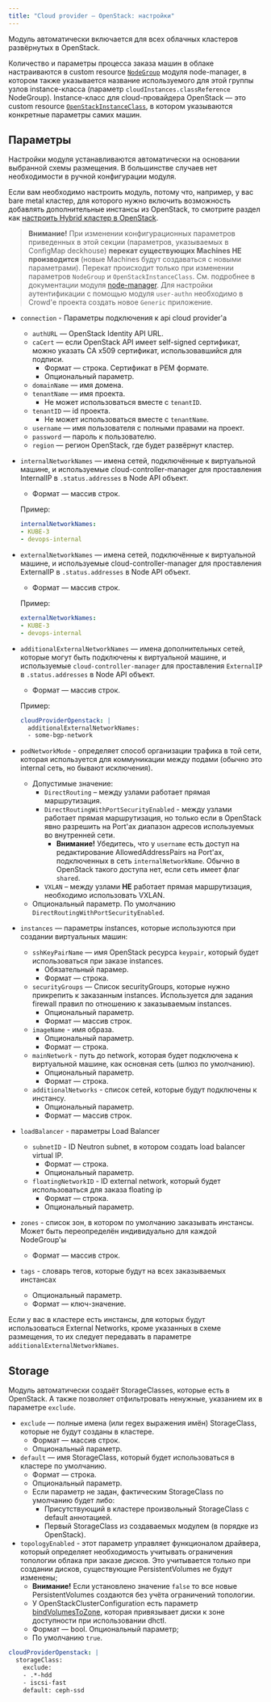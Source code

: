 ```yaml
---
title: "Сloud provider — OpenStack: настройки"
---
```


Модуль автоматически включается для всех облачных кластеров развёрнутых в OpenStack.

Количество и параметры процесса заказа машин в облаке настраиваются в custom resource [`NodeGroup`](../../modules/040-node-manager/cr.html#nodegroup) модуля node-manager, в котором также указывается название используемого для этой группы узлов instance-класса (параметр `cloudInstances.classReference` NodeGroup).  Instance-класс для cloud-провайдера OpenStack — это custom resource [`OpenStackInstanceClass`](cr.html#openstackinstanceclass), в котором указываются конкретные параметры самих машин.

## Параметры

Настройки модуля устанавливаются автоматически на основании выбранной схемы размещения. В большинстве случаев нет необходимости в ручной конфигурации модуля.

Если вам необходимо настроить модуль, потому что, например, у вас bare metal кластер, для которого нужно включить возможность добавлять дополнительные инстансы из OpenStack, то смотрите раздел как [настроить Hybrid кластер в OpenStack](faq.html#как-поднять-гибридный-кластер).

> **Внимание!** При изменении конфигурационных параметров приведенных в этой секции (параметров, указываемых в ConfigMap deckhouse) **перекат существующих Machines НЕ производится** (новые Machines будут создаваться с новыми параметрами). Перекат происходит только при изменении параметров `NodeGroup` и `OpenStackInstanceClass`. См. подробнее в документации модуля [node-manager](../../modules/040-node-manager/faq.html#как-перекатить-эфемерные-машины-в-облаке-с-новой-конфигурацией).
Для настройки аутентификации с помощью модуля `user-authn` необходимо в Crowd'е проекта создать новое `Generic` приложение.

* `connection` - Параметры подключения к api cloud provider'a
  * `authURL` — OpenStack Identity API URL.
  * `caCert` — если OpenStack API имеет self-signed сертификат, можно указать CA x509 сертификат, использовавшийся для подписи.
    * Формат — строка. Сертификат в PEM формате.
    * Опциональный параметр.
  * `domainName` — имя домена.
  * `tenantName` — имя проекта.
    * Не может использоваться вместе с `tenantID`.
  * `tenantID` — id проекта.
    * Не может использоваться вместе с `tenantName`.
  * `username` — имя пользователя с полными правами на проект.
  * `password` — пароль к пользователю.
  * `region` — регион OpenStack, где будет развёрнут кластер.
* `internalNetworkNames` — имена сетей, подключённые к виртуальной машине, и используемые cloud-controller-manager для проставления InternalIP в `.status.addresses` в Node API объект.
  * Формат — массив строк.

  Пример:
  ```yaml
  internalNetworkNames:
  - KUBE-3
  - devops-internal
  ```

* `externalNetworkNames` — имена сетей, подключённые к виртуальной машине, и используемые cloud-controller-manager для проставления ExternalIP в `.status.addresses` в Node API объект.
  * Формат — массив строк.

  Пример:
  ```yaml
  externalNetworkNames:
  - KUBE-3
  - devops-internal
  ```

* `additionalExternalNetworkNames` — имена дополнительных сетей, которые могут быть подключены к виртуальной машине, и используемые `cloud-controller-manager` для проставления `ExternalIP` в `.status.addresses` в Node API объект.
  * Формат — массив строк.

  Пример:
  ```yaml
  cloudProviderOpenstack: |
    additionalExternalNetworkNames:
    - some-bgp-network
  ```

* `podNetworkMode` - определяет способ организации трафика в той сети, которая используется для коммуникации между подами (обычно это internal сеть, но бывают исключения).
  * Допустимые значение:
    * `DirectRouting` – между узлами работает прямая маршрутизация.
    * `DirectRoutingWithPortSecurityEnabled` - между узлами работает прямая маршрутизация, но только если в OpenStack явно разрешить на Port'ах диапазон адресов используемых во внутренней сети.
      * **Внимание!** Убедитесь, что у `username` есть доступ на редактирование AllowedAddressPairs на Port'ах, подключенных в сеть `internalNetworkName`. Обычно в OpenStack такого доступа нет, если сеть имеет флаг `shared`.
    * `VXLAN` – между узлами **НЕ** работает прямая маршрутизация, необходимо использовать VXLAN.
  * Опциональный параметр. По умолчанию `DirectRoutingWithPortSecurityEnabled`.
* `instances` — параметры instances, которые используются при создании виртуальных машин:
  * `sshKeyPairName` — имя OpenStack ресурса `keypair`, который будет использоваться при заказе instances.
    * Обязательный парамер.
    * Формат — строкa.
  * `securityGroups` — Список securityGroups, которые нужно прикрепить к заказанным instances. Используется для задания firewall правил по отношению к заказываемым instances.
    * Опциональный параметр.
    * Формат — массив строк.
  * `imageName` - имя образа.
    * Опциональный параметр.
    * Формат — строкa.
  * `mainNetwork` - путь до network, которая будет подключена к виртуальной машине, как основная сеть (шлюз по умолчанию).
    * Опциональный параметр.
    * Формат — строкa.
  * `additionalNetworks` - список сетей, которые будут подключены к инстансу.
    * Опциональный параметр.
    * Формат — массив строк.
* `loadBalancer` - параметры Load Balancer
  * `subnetID` - ID Neutron subnet, в котором создать load balancer virtual IP.
    * Формат — строка.
    * Опциональный параметр.
  * `floatingNetworkID` - ID external network, который будет использоваться для заказа floating ip
    * Формат — строка.
    * Опциональный параметр.
* `zones` - список зон, в котором по умолчанию заказывать инстансы. Может быть переопределён индивидуально для каждой NodeGroup'ы
  * Формат — массив строк.
* `tags` - словарь тегов, которые будут на всех заказываемых инстансах
  * Опциональный параметр.
  * Формат — ключ-значение.

Если у вас в кластере есть инстансы, для которых будут использоваться External Networks, кроме указанных в схеме размещения, то их следует передавать в параметре `additionalExternalNetworkNames`.

## Storage

Модуль автоматически создаёт StorageClasses, которые есть в OpenStack. А также позволяет отфильтровать ненужные, указанием их в параметре `exclude`.

* `exclude` — полные имена (или regex выражения имён) StorageClass, которые не будут созданы в кластере.
  * Формат — массив строк.
  * Опциональный параметр.
* `default` — имя StorageClass, который будет использоваться в кластере по умолчанию.
  * Формат — строка.
  * Опциональный параметр.
  * Если параметр не задан, фактическим StorageClass по умолчанию будет либо: 
    * Присутствующий в кластере произвольный StorageClass с default аннотацией.
    * Первый StorageClass из создаваемых модулем (в порядке из OpenStack).
* `topologyEnabled` - этот параметр управляет функционалом драйвера, который определяет необходимость учитывать ограничения топологии облака при заказе дисков. Это учитывается только при создании дисков, существующие PersistentVolumes не будут изменены;
  * **Внимание!** Если установлено значение `false` то все новые PersistentVolumes создаются без учёта ограничений топологии.
  * У OpenStackClusterConfiguration есть параметр [bindVolumesToZone](https://deckhouse.io/ru/documentation/v1/modules/030-cloud-provider-openstack/cluster_configuration.html#openstackclusterconfiguration), которая привязывает диски к зоне доступности при использовании dhctl.
  * Формат — bool. Опциональный параметр;
  * По умолчанию `true`.

```yaml
cloudProviderOpenstack: |
  storageClass:
    exclude:
    - .*-hdd
    - iscsi-fast
    default: ceph-ssd
```
